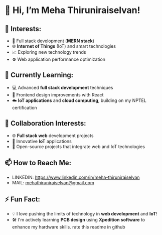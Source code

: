 # 👋 Hi, I’m Meha Thiruniraiselvan!

## 👀 Interests:
- 🔧 Full stack development (**MERN stack**)
- 🌐 **Internet of Things** (IoT) and smart technologies
- 📈 Exploring new technology trends
- ⚙️ Web application performance optimization

## 🌱 Currently Learning:
- 💻 Advanced **full stack development** techniques
- 🎨 Frontend design improvements with React
- ☁️ **IoT applications** and **cloud computing**, building on my NPTEL certification

## 💞️ Collaboration Interests:
- 🌐 **Full stack web** development projects
- 🤖 Innovative **IoT** applications
- 🚀 Open-source projects that integrate web and IoT technologies

## 📫 How to Reach Me:
- LINKEDIN: https://www.linkedin.com/in/meha-thiruniraiselvan
- MAIL: mehathiruniraiselvan@gmail.com

## ⚡ Fun Fact:
- 💡 I love pushing the limits of technology in **web development** and **IoT**!
- 🛠️ I'm actively learning **PCB design** using **Xpedition software** to enhance my hardware skills.
rate this readme in github
